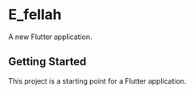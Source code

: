 # E_fellah

A new Flutter application.

## Getting Started

This project is a starting point for a Flutter application.

